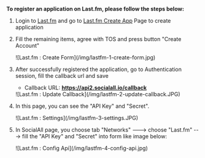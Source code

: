 __To register an application on Last.fm, please follow the steps below:__

1. Login to [Last.fm](http://www.last.fm/) and go to [Last.fm Create App](http://www.last.fm/api/account/create) Page to create application
2. Fill the remaining items, agree with TOS and press button "Create Account"
    <div class="soclall-br"></div>
    ![Last.fm : Create Form](/img/lastfm-1-create-form.jpg)
    <div class="soclall-br"></div>
3. After successfully registered the application, go to Authentication session, fill the callback url and save
    * Callback URL: __https://api2.socialall.io/callback__
    
    <div class="soclall-br"></div>
    ![Last.fm : Update Callback](/img/lastfm-2-update-callback.JPG)
    <div class="soclall-br"></div>
    
4. In this page, you can see the "API Key" and "Secret".
    <div class="soclall-br"></div>
    ![Last.fm : Settings](/img/lastfm-3-settings.JPG)
    <div class="soclall-br"></div>
5. In SocialAll page, you choose tab "Networks" ---> choose "Last.fm" ---> fill the "API Key" and "Secret" into form like image below:
    <div class="soclall-br"></div>
    ![Last.fm : Config Api](/img/lastfm-4-config-api.jpg)
    <div class="soclall-br"></div>